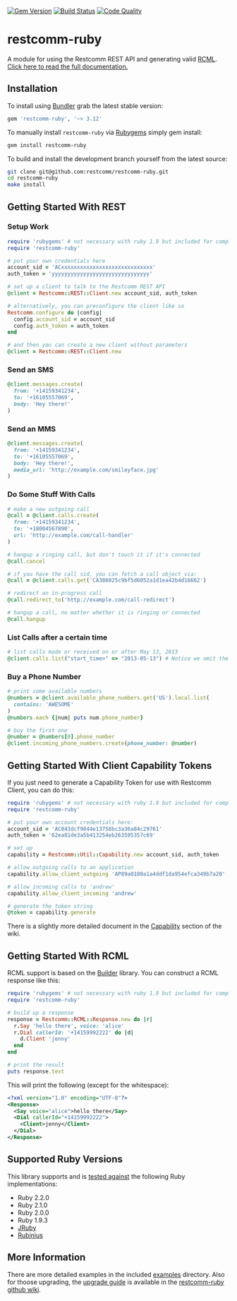 [![Gem Version](http://img.shields.io/gem/v/restcomm-ruby.svg)][gem]
[![Build Status](http://img.shields.io/travis/restcomm/restcomm-ruby.svg)][travis]
[![Code Quality](http://img.shields.io/codeclimate/github/restcomm/restcomm-ruby.svg)][codeclimate]

# restcomm-ruby

A module for using the Restcomm REST API and generating valid [RCML](http://www.restcomm.com/docs/api/twiml/ "RCML - Restcomm Markup Language"). [Click here to read the full documentation.][documentation]

## Installation

To install using [Bundler][bundler] grab the latest stable version:

```ruby
gem 'restcomm-ruby', '~> 3.12'
```

To manually install `restcomm-ruby` via [Rubygems][rubygems] simply gem install:

```bash
gem install restcomm-ruby
```

To build and install the development branch yourself from the latest source:

```bash
git clone git@github.com:restcomm/restcomm-ruby.git
cd restcomm-ruby
make install
```

## Getting Started With REST

### Setup Work

``` ruby
require 'rubygems' # not necessary with ruby 1.9 but included for completeness
require 'restcomm-ruby'

# put your own credentials here
account_sid = 'ACxxxxxxxxxxxxxxxxxxxxxxxxxxxxx'
auth_token = 'yyyyyyyyyyyyyyyyyyyyyyyyyyyyyyy'

# set up a client to talk to the Restcomm REST API
@client = Restcomm::REST::Client.new account_sid, auth_token

# alternatively, you can preconfigure the client like so
Restcomm.configure do |config|
  config.account_sid = account_sid
  config.auth_token = auth_token
end

# and then you can create a new client without parameters
@client = Restcomm::REST::Client.new
```

### Send an SMS

``` ruby
@client.messages.create(
  from: '+14159341234',
  to: '+16105557069',
  body: 'Hey there!'
)
```

### Send an MMS

``` ruby
@client.messages.create(
  from: '+14159341234',
  to: '+16105557069',
  body: 'Hey there!',
  media_url: 'http://example.com/smileyface.jpg'
)
```

### Do Some Stuff With Calls

``` ruby
# make a new outgoing call
@call = @client.calls.create(
  from: '+14159341234',
  to: '+18004567890',
  url: 'http://example.com/call-handler'
)

# hangup a ringing call, but don't touch it if it's connected
@call.cancel

# if you have the call sid, you can fetch a call object via:
@call = @client.calls.get('CA386025c9bf5d6052a1d1ea42b4d16662')

# redirect an in-progress call
@call.redirect_to('http://example.com/call-redirect')

# hangup a call, no matter whether it is ringing or connected
@call.hangup
```

### List Calls after a certain time

``` ruby
# list calls made or received on or after May 13, 2013
@client.calls.list("start_time>" => "2013-05-13") # Notice we omit the "=" in the "start_time>=" parameter because it is automatically added
```

### Buy a Phone Number

``` ruby
# print some available numbers
@numbers = @client.available_phone_numbers.get('US').local.list(
  contains: 'AWESOME'
)
@numbers.each {|num| puts num.phone_number}

# buy the first one
@number = @numbers[0].phone_number
@client.incoming_phone_numbers.create(phone_number: @number)
```

## Getting Started With Client Capability Tokens

If you just need to generate a Capability Token for use with Restcomm Client, you
can do this:

``` ruby
require 'rubygems' # not necessary with ruby 1.9 but included for completeness
require 'restcomm-ruby'

# put your own account credentials here:
account_sid = 'AC043dcf9844e13758bc3a36a84c29761'
auth_token = '62ea81de3a5b413254eb263595357c69'

# set up
capability = Restcomm::Util::Capability.new account_sid, auth_token

# allow outgoing calls to an application
capability.allow_client_outgoing 'AP89a0180a1a4ddf1da954efca349b7a20'

# allow incoming calls to 'andrew'
capability.allow_client_incoming 'andrew'

# generate the token string
@token = capability.generate
```

There is a slightly more detailed document in the [Capability][capability]
section of the wiki.

## Getting Started With RCML

RCML support is based on the [Builder][builder] library. You can construct a
RCML response like this:

``` ruby
require 'rubygems' # not necessary with ruby 1.9 but included for completeness
require 'restcomm-ruby'

# build up a response
response = Restcomm::RCML::Response.new do |r|
  r.Say 'hello there', voice: 'alice'
  r.Dial callerId: '+14159992222' do |d|
    d.Client 'jenny'
  end
end

# print the result
puts response.text
```

This will print the following (except for the whitespace):

``` xml
<?xml version="1.0" encoding="UTF-8"?>
<Response>
  <Say voice="alice">hello there</Say>
  <Dial callerId="+14159992222">
    <Client>jenny</Client>
  </Dial>
</Response>
```

## Supported Ruby Versions

This library supports and is [tested against][travis] the following Ruby
implementations:

- Ruby 2.2.0
- Ruby 2.1.0
- Ruby 2.0.0
- Ruby 1.9.3
- [JRuby][jruby]
- [Rubinius][rubinius]

## More Information

There are more detailed examples in the included [examples][examples]
directory. Also for thoose upgrading, the [upgrade guide][upgrade] is available in the [restcomm-ruby github wiki][wiki].

[capability]: https://github.com/restcomm/restcomm-ruby/wiki/Capability
[builder]: http://builder.rubyforge.org/
[examples]: https://github.com/restcomm/restcomm-ruby/blob/master/examples
[documentation]: http://restcomm-ruby.readthedocs.org/en/latest
[upgrade]: https://github.com/restcomm/restcomm-ruby/wiki/UpgradeGuide
[wiki]: https://github.com/restcomm/restcomm-ruby/wiki
[bundler]: http://bundler.io
[rubygems]: http://rubygems.org
[gem]: https://rubygems.org/gems/restcomm
[travis]: http://travis-ci.org/restcomm/restcomm-ruby
[codeclimate]: https://codeclimate.com/github/restcomm/restcomm-ruby
[jruby]: http://www.jruby.org
[rubinius]: http://rubini.us
